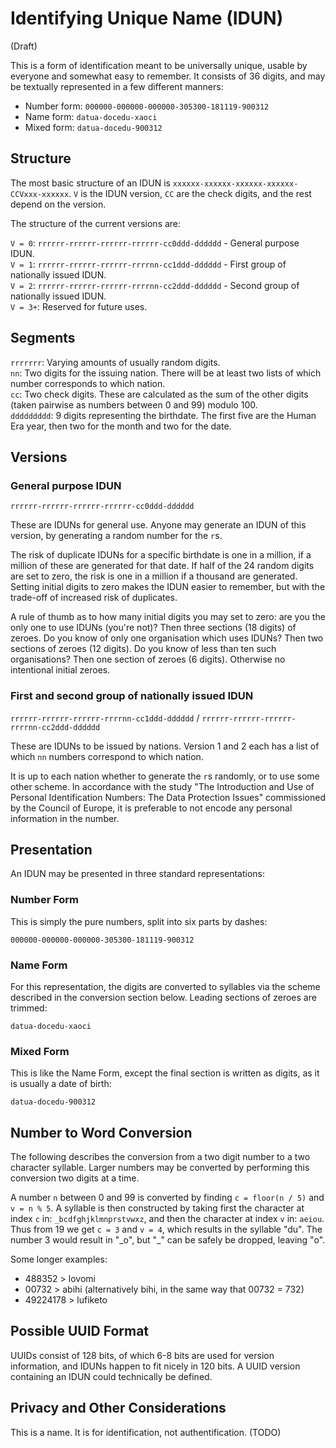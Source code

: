 # Identifying Unique Name (IDUN)

(Draft)

This is a form of identification meant to be universally unique, usable by everyone and somewhat easy to remember. It consists of 36 digits, and may be textually represented in a few different manners:

- Number form: `000000-000000-000000-305300-181119-900312`
- Name form: `datua-docedu-xaoci`
- Mixed form: `datua-docedu-900312`

## Structure 

The most basic structure of an IDUN is `xxxxxx-xxxxxx-xxxxxx-xxxxxx-CCVxxx-xxxxxx`. `V` is the IDUN version, `CC` are the check digits, and the rest depend on the version.

The structure of the current versions are:

`V = 0`: `rrrrrr-rrrrrr-rrrrrr-rrrrrr-cc0ddd-dddddd` - General purpose IDUN.  
`V = 1`: `rrrrrr-rrrrrr-rrrrrr-rrrrnn-cc1ddd-dddddd` - First group of nationally issued IDUN.  
`V = 2`: `rrrrrr-rrrrrr-rrrrrr-rrrrnn-cc2ddd-dddddd` - Second group of nationally issued IDUN.  
`V = 3+`: Reserved for future uses.

## Segments

`rrrrrrr`: Varying amounts of usually random digits.  
`nn`: Two digits for the issuing nation. There will be at least two lists of which number corresponds to which nation.  
`cc`: Two check digits. These are calculated as the sum of the other digits (taken pairwise as numbers between 0 and 99) modulo 100.  
`ddddddddd`: 9 digits representing the birthdate. The first five are the Human Era year, then two for the month and two for the date.

## Versions

### General purpose IDUN

`rrrrrr-rrrrrr-rrrrrr-rrrrrr-cc0ddd-dddddd`

These are IDUNs for general use. Anyone may generate an IDUN of this version, by generating a random number for the `r`s.

The risk of duplicate IDUNs for a specific birthdate is one in a million, if a million of these are generated for that date. If half of the 24 random digits are set to zero, the risk is one in a million if a thousand are generated. Setting initial digits to zero makes the IDUN easier to remember, but with the trade-off of increased risk of duplicates.

A rule of thumb as to how many initial digits you may set to zero: are you the only one to use IDUNs (you're not)? Then three sections (18 digits) of zeroes. Do you know of only one organisation which uses IDUNs? Then two sections of zeroes (12 digits). Do you know of less than ten such organisations? Then one section of zeroes (6 digits). Otherwise no intentional initial zeroes.

### First and second group of nationally issued IDUN

`rrrrrr-rrrrrr-rrrrrr-rrrrnn-cc1ddd-dddddd` / `rrrrrr-rrrrrr-rrrrrr-rrrrnn-cc2ddd-dddddd`

These are IDUNs to be issued by nations. Version 1 and 2 each has a list of which `nn` numbers correspond to which nation.

It is up to each nation whether to generate the `r`s randomly, or to use some other scheme. In accordance with the study "The Introduction and Use of Personal Identification Numbers: The Data Protection Issues" commissioned by the Council of Europe, it is preferable to not encode any personal information in the number.

## Presentation

An IDUN may be presented in three standard representations:

### Number Form

This is simply the pure numbers, split into six parts by dashes:

`000000-000000-000000-305300-181119-900312`

### Name Form

For this representation, the digits are converted to syllables via the scheme described in the conversion section below. Leading sections of zeroes are trimmed:

`datua-docedu-xaoci`

### Mixed Form

This is like the Name Form, except the final section is written as digits, as it is usually a date of birth:

`datua-docedu-900312`

## Number to Word Conversion

The following describes the conversion from a two digit number to a two character syllable. Larger numbers may be converted by performing this conversion two digits at a time.

A number `n` between 0 and 99 is converted by finding `c = floor(n / 5)` and `v = n % 5`. A syllable is then constructed by taking first the character at index `c` in: `_bcdfghjklmnprstvwxz`, and then the character at index `v` in: `aeiou`. Thus from 19 we get `c = 3` and `v = 4`, which results in the syllable "du". The number 3 would result in "\_o", but "\_" can be safely be dropped, leaving "o".

Some longer examples:
- 488352 > lovomi
- 00732 > abihi (alternatively bihi, in the same way that 00732 = 732)
- 49224178 > lufiketo

## Possible UUID Format

UUIDs consist of 128 bits, of which 6-8 bits are used for version information, and IDUNs happen to fit nicely in 120 bits. A UUID version containing an IDUN could technically be defined.

## Privacy and Other Considerations

This is a name. It is for identification, not authentification. (TODO)
